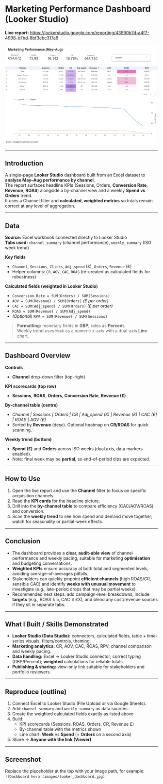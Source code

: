 # Marketing Performance Dashboard (Looker Studio)

**Live report:** https://lookerstudio.google.com/reporting/43590b7d-a4f7-4998-b7bd-8bf3ebc317a6

![Dashboard hero](lookerstudio.JPG)

---

## Introduction
A single-page **Looker Studio** dashboard built from an Excel dataset to **analyse May–Aug performance by channel**.  
The report surfaces headline KPIs (Sessions, Orders, **Conversion Rate**, **Revenue**, **ROAS**) alongside a by-channel view and a weekly **Spend vs Orders** trend.  
It uses a Channel filter and **calculated, weighted metrics** so totals remain correct at any level of aggregation.

---

## Data
**Source:** Excel workbook connected directly to Looker Studio  
**Tabs used:** `channel_summary` (channel performance), `weekly_summary` (ISO week trend)

**Key fields**
- `Channel`, `Sessions`, `Clicks`, `Adj_spend` (£), `Orders`, `Revenue` (£)
- Helper columns: `CR`, `AOV`, `CAC`, `ROAS` (re-created as calculated fields for robustness)

**Calculated fields (weighted in Looker Studio)**
- `Conversion Rate = SUM(Orders) / SUM(Sessions)`
- `AOV = SUM(Revenue) / SUM(Orders)` *(£ per order)*
- `CAC = SUM(Adj_spend) / SUM(Orders)` *(£ per order)*
- `ROAS = SUM(Revenue) / SUM(Adj_spend)`
- *(Optional)* `RPV = SUM(Revenue) / SUM(Sessions)`

> **Formatting:** monetary fields in **GBP**; rates as **Percent**.  
> Weekly trend uses `Week` as a numeric x-axis with a dual-axis **Line** chart.

---

## Dashboard Overview
**Controls**
- **Channel** drop-down filter (top-right)

**KPI scorecards (top row)**
- **Sessions**, **ROAS**, **Orders**, **Conversion Rate**, **Revenue (£)**

**By-channel table (centre)**
- *Channel | Sessions | Orders | CR | Adj_spend (£) | Revenue (£) | CAC (£) | ROAS | AOV (£)*  
- Sorted by **Revenue** (desc). Optional heatmap on **CR/ROAS** for quick scanning.

**Weekly trend (bottom)**
- **Spend (£)** and **Orders** across ISO weeks (dual axis, data markers enabled).  
- Note: final week may be **partial**, so end-of-period dips are expected.

---

## How to Use
1. Open the live report and use the **Channel** filter to focus on specific acquisition channels.
2. Read the **KPI cards** for the headline picture.
3. Drill into the **by-channel table** to compare efficiency (CAC/AOV/ROAS) and conversion.
4. Scan the **weekly trend** to see how spend and demand move together; watch for seasonality or partial-week effects.

---

## Conclusion
- The dashboard provides a **clear, audit-able view** of channel performance and weekly pacing, suitable for marketing **optimisation** and budgeting conversations.  
- **Weighted KPIs** ensure accuracy at both total and segmented levels, avoiding average-of-averages pitfalls.  
- Stakeholders can quickly pinpoint **efficient channels** (high ROAS/CR, sensible CAC) and identify **weeks with unusual movement** to investigate (e.g., late-period drops that may be partial weeks).  
- Recommended next steps: add campaign-level breakdowns, include **targets** (e.g., ROAS ≥ 5, CAC ≤ £X), and blend any cost/revenue sources if they sit in separate tabs.

---

## What I Built / Skills Demonstrated
- **Looker Studio (Data Studio):** connectors, calculated fields, table + time-series visuals, filters/controls, theming.
- **Marketing analytics:** CR, AOV, CAC, ROAS, RPV; channel comparison and weekly pacing.
- **Data handling:** Excel → Looker Studio connector; correct typing (GBP/Percent); **weighted** calculations for reliable totals.
- **Publishing & sharing:** view-only link suitable for stakeholders and portfolio reviewers.

---

## Reproduce (outline)
1. Connect Excel to Looker Studio (File Upload or via Google Sheets).
2. Add `channel_summary` and `weekly_summary` as data sources.
3. Create the weighted calculated fields exactly as listed above.
4. Build:
   - KPI scorecards (Sessions, ROAS, Orders, CR, Revenue £)
   - By-channel table with the metrics shown
   - Line chart: **Week** vs **Spend** (+ **Orders** on a second axis)
5. Share → **Anyone with the link (Viewer)**.

---

## Screenshot
Replace the placeholder at the top with your image path, for example:  
`![Dashboard hero](images/looker_dashboard.jpg)`
